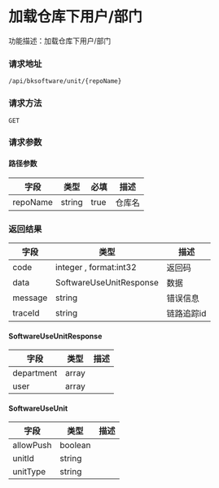 # 加载仓库下用户/部门
功能描述：加载仓库下用户/部门

### 请求地址
```
/api/bksoftware/unit/{repoName}
```

### 请求方法
`GET`
### 请求参数
#### 路径参数

| 字段 | 类型 | 必填 | 描述 |
| -------- | -------- | -------- | -------- |
| repoName     | string   | true       | 仓库名 |




### 返回结果
| 字段 | 类型 | 描述 |
| -------- | -------- | -------- |
| code     | integer , format:int32  | 返回码 |
| data     | SoftwareUseUnitResponse   | 数据 |
| message     | string   | 错误信息 |
| traceId     | string   | 链路追踪id |
#### SoftwareUseUnitResponse
| 字段 | 类型 | 描述 |
| -------- | -------- | -------- |
| department     | array<SoftwareUseUnit>   |  |
| user     | array<SoftwareUseUnit>   |  |
#### SoftwareUseUnit
| 字段 | 类型 | 描述 |
| -------- | -------- | -------- |
| allowPush     | boolean   |  |
| unitId     | string   |  |
| unitType     | string   |  |

